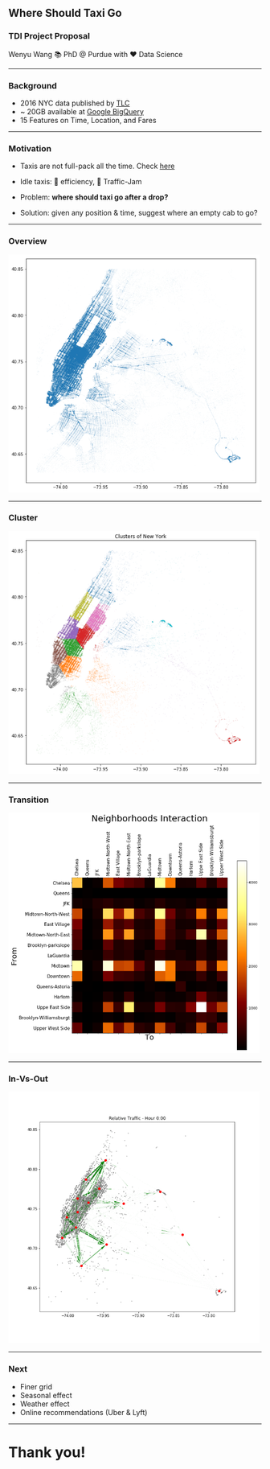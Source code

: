 ## Where Should Taxi Go
### TDI Project Proposal
Wenyu Wang :books: PhD @ Purdue with :heart: Data Science

***

### Background

* 2016 NYC data published by [TLC](http://www.nyc.gov/html/tlc/html/about/trip_record_data.shtml)
* ~ 20GB available at [Google BigQuery](https://bigquery.cloud.google.com/table/imjasonh-storage:nyctaxi.trip_data)
* 15 Features on Time, Location, and Fares


***

### Motivation

* Taxis are not full-pack all the time. Check [here](http://chriswhong.github.io/nyctaxi/)

* Idle taxis:  :arrow_down_small: efficiency, :arrow_up_small: Traffic-Jam

* Problem: **where should taxi go after a drop?**

* Solution: given any position & time, suggest where an empty cab to go?

***

### Overview

<img src="images/1.png" width="500">

***

### Cluster

<img src="images/2.png" width="500">

***

### Transition

<img src="images/4.png" width="500">

***

### In-Vs-Out

<img src="images/5.gif" width="500">

***

### Next

* Finer grid
* Seasonal effect
* Weather effect
* Online recommendations (Uber & Lyft)

***

# Thank you!
